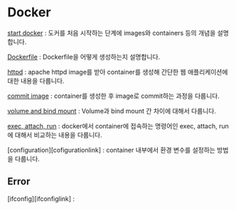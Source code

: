 # Docker

[start docker][startlink] : 도커를 처음 시작하는 단계에 images와 containers 등의 개념을 설명합니다.

[startlink]:https://ok-lab.tistory.com/112

[Dockerfile][docfilelink] : Dockerfile을 어떻게 생성하는지 설명합니다. 

[docfilelink]:https://ok-lab.tistory.com/113


[httpd][httpdlink] : apache httpd image를 받아 container를 생성해 간단한 웹 애플리케이션에 대한 내용을 다룹니다. 

[httpdlink]: https://ok-lab.tistory.com/117 "httpd"

[commit image][commitlink] : container를 생성한 후 image로 commit하는 과정을 다룹니다. 

[commitlink]: https://ok-lab.tistory.com/119 "commit"

[volume and bind mount][vablink] : Volume과 bind mount 간 차이에 대해서 다룹니다. 

[vablink]:https://ok-lab.tistory.com/121 "volume and bind mount"

[exec, attach, run][earlink] : docker에서 container에 접속하는 명령어인 exec, attach, run에 대해서 비교하는 내용을 다룹니다. 

[earlink]:https://ok-lab.tistory.com/122 "exec, attach, run"

[configuration][cofigurationlink] : container 내부에서 환경 변수를 설정하는 방법을 다룹니다. 

[configurationlink]: https://ok-lab.tistory.com/129?category=921038





## Error

[ifconfig][ifconfiglink] : 
